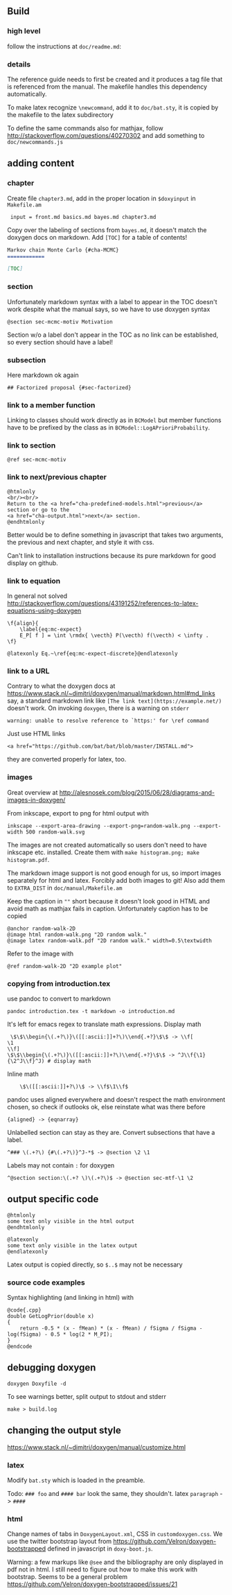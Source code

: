 Build
-----


### high level

follow the instructions at `doc/readme.md`:

### details

The reference guide needs to first be created and it produces a tag file that is referenced from the manual. The makefile handles this dependency automatically.

To make latex recognize `\newcommand`, add it to `doc/bat.sty`, it is copied by the makefile to the latex subdirectory

To define the same commands also for mathjax, follow http://stackoverflow.com/questions/40270302 and add something to `doc/newcommands.js`

adding content
--------------

### chapter

Create file `chapter3.md`, add in the proper location in `$doxyinput` in `Makefile.am`

     input = front.md basics.md bayes.md chapter3.md

Copy over the labeling of sections from `bayes.md`, it doesn't match the doxygen docs on markdown. Add `[TOC]` for a table of contents!

```markdown
Markov chain Monte Carlo {#cha-MCMC}
============

[TOC]

```

### section

Unfortunately markdown syntax with a label to appear in the TOC doesn't work despite what the manual says, so we have to use doxygen syntax

    @section sec-mcmc-motiv Motivation

Section w/o a label don't appear in the TOC as no link can be established, so every section should have a label!

### subsection

Here markdown ok again

    ## Factorized proposal {#sec-factorized}

### link to a member function

Linking to classes should work directly as in `BCModel` but member functions have to be prefixed by the class as in `BCModel::LogAPrioriProbability`.

### link to section

    @ref sec-mcmc-motiv

### link to next/previous chapter

    @htmlonly
    <br/><br/>
    Return to the <a href="cha-predefined-models.html">previous</a> section or go to the
    <a href="cha-output.html">next</a> section.
    @endhtmlonly

Better would be to define something in javascript that takes two
arguments, the previous and next chapter, and style it with css.

Can't link to installation instructions because its pure markdown for good display on github.

### link to equation

In general not solved http://stackoverflow.com/questions/43191252/references-to-latex-equations-using-doxygen

    \f{align}{
        \label{eq:mc-expect}
        E_P[ f ] = \int \rmdx{ \vecth} P(\vecth) f(\vecth) < \infty .
    \f}

    @latexonly Eq.~\ref{eq:mc-expect-discrete}@endlatexonly

### link to a URL

Contrary to what the doxygen docs at https://www.stack.nl/~dimitri/doxygen/manual/markdown.html#md_links say, a standard markdown link like `[The link text](https://example.net/)` doesn't work. On invoking `doxygen`, there is a warning on `stderr`

    warning: unable to resolve reference to `https:' for \ref command

Just use HTML links

    <a href="https://github.com/bat/bat/blob/master/INSTALL.md">

they are converted properly for latex, too.

### images

Great overview at http://alesnosek.com/blog/2015/06/28/diagrams-and-images-in-doxygen/

From inkscape, export to png for html output with

    inkscape --export-area-drawing --export-png=random-walk.png --export-width 500 random-walk.svg

The images are not created automatically so users don't need to have inkscape etc. installed. Create them with `make histogram.png; make histogram.pdf`.

The markdown image support is not good enough for us, so import images separately for html and latex. Forcibly add both images to git! Also add them to `EXTRA_DIST` in `doc/manual/Makefile.am`

Keep the caption in `""` short because it doesn't look good in HTML and avoid math as mathjax fails in caption. Unfortunately caption has to be copied

    @anchor random-walk-2D
    @image html random-walk.png "2D random walk."
    @image latex random-walk.pdf "2D random walk." width=0.5\textwidth

Refer to the image with

    @ref random-walk-2D "2D example plot"

### copying from introduction.tex

use pandoc to convert to markdown

    pandoc introduction.tex -t markdown -o introduction.md

It's left for emacs regex to translate math expressions.
Display math

     \$\$\\begin{\(.+?\)}\([[:ascii:]]+?\)\\end{.+?}\$\$ -> \\f[
    \1
    \\f]
    \$\$\\begin{\(.+?\)}\([[:ascii:]]+?\)\\end{.+?}\$\$ -> ^J\\f{\1}{\2^J\\f}^J) # display math

Inline math

        \$\([[:ascii:]]+?\)\$ -> \\f$\1\\f$

pandoc uses aligned everywhere and doesn't respect the math environment chosen, so check if outlooks ok, else reinstate what was there before

    {aligned} -> {eqnarray}

Unlabelled section can stay as they are. Convert subsections that have a label.

    ^### \(.+?\) {#\(.+?\)}^J-*$ -> @section \2 \1

Labels may not contain `:` for doxygen

    ^@section section:\(.+? \)\(.+?\)$ -> @section sec-mtf-\1 \2


output specific code
----------

    @htmlonly
    some text only visible in the html output
    @endhtmlonly

    @latexonly
    some text only visible in the latex output
    @endlatexonly

Latex output is copied directly, so `$..$` may not be necessary

### source code examples

Syntax highlighting (and linking in html) with

    @code{.cpp}
    double GetLogPrior(double x)
    {
        return -0.5 * (x - fMean) * (x - fMean) / fSigma / fSigma - log(fSigma) - 0.5 * log(2 * M_PI);
    }
    @endcode

debugging doxygen
-----------------

    doxygen Doxyfile -d

To see warnings better, split output to stdout and stderr

    make > build.log

changing the output style
------------------------

https://www.stack.nl/~dimitri/doxygen/manual/customize.html

### latex

Modify `bat.sty` which is loaded in the preamble.

Todo: `### foo` and `#### bar` look the same, they shouldn't. latex `paragraph` -> `####`

### html

Change names of tabs in `DoxygenLayout.xml`, CSS in
`customdoxygen.css`. We use the twitter bootstrap layout from
https://github.com/Velron/doxygen-bootstrapped defined in javascript
in `doxy-boot.js`.

Warning: a few markups like `@see` and the bibliography are only
displayed in pdf not in html. I still need to figure out how to make
this work with bootstrap. Seems to be a general problem
https://github.com/Velron/doxygen-bootstrapped/issues/21

